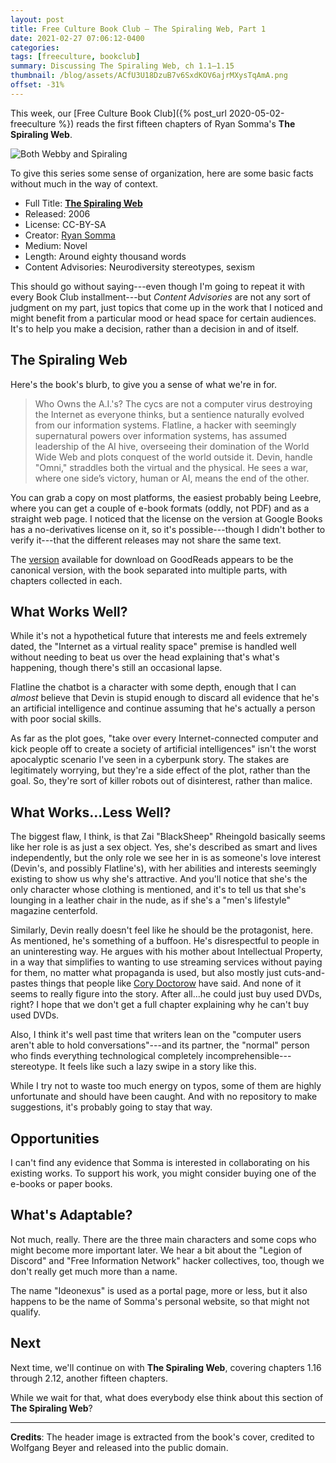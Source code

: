 ```yaml
---
layout: post
title: Free Culture Book Club — The Spiraling Web, Part 1
date: 2021-02-27 07:06:12-0400
categories:
tags: [freeculture, bookclub]
summary: Discussing The Spiraling Web, ch 1.1–1.15
thumbnail: /blog/assets/ACfU3U18DzuB7v6SxdKOV6ajrMXysTqAmA.png
offset: -31%
---
```


This week, our [Free Culture Book Club]({% post_url 2020-05-02-freeculture %}) reads the first fifteen chapters of Ryan Somma's **The Spiraling Web**.

![Both Webby and Spiraling](/blog/assets/ACfU3U18DzuB7v6SxdKOV6ajrMXysTqAmA.png "Both Webby and Spiraling")

To give this series some sense of organization, here are some basic facts without much in the way of context.

 * Full Title:  [**The Spiraling Web**](http://leebre.org/book/the-spiraling-web/index.html)
 * Released:  2006
 * License:  CC-BY-SA
 * Creator:  [Ryan Somma](https://ryansomma.com/)
 * Medium:  Novel
 * Length:  Around eighty thousand words
 * Content Advisories:  Neurodiversity stereotypes, sexism

This should go without saying---even though I'm going to repeat it with every Book Club installment---but *Content Advisories* are not any sort of judgment on my part, just topics that come up in the work that I noticed and might benefit from a particular mood or head space for certain audiences.  It's to help you make a decision, rather than a decision in and of itself.

## The Spiraling Web

Here's the book's blurb, to give you a sense of what we're in for.

 > Who Owns the A.I.'s? The cycs are not a computer virus destroying the Internet as everyone thinks, but a sentience naturally evolved from our information systems. Flatline, a hacker with seemingly supernatural powers over information systems, has assumed leadership of the AI hive, overseeing their domination of the World Wide Web and plots conquest of the world outside it. Devin, handle "Omni," straddles both the virtual and the physical. He sees a war, where one side’s victory, human or AI, means the end of the other.

You can grab a copy on most platforms, the easiest probably being Leebre, where you can get a couple of e-book formats (oddly, not PDF) and as a straight web page.  I noticed that the license on the version at Google Books has a no-derivatives license on it, so it's possible---though I didn't bother to verify it---that the different releases may not share the same text.

The [version](https://www.goodreads.com/book/show/9351820-the-spiraling-web) available for download on GoodReads appears to be the canonical version, with the book separated into multiple parts, with chapters collected in each.

## What Works Well?

While it's not a hypothetical future that interests me and feels extremely dated, the "Internet as a virtual reality space" premise is handled well without needing to beat us over the head explaining that's what's happening, though there's still an occasional lapse.

Flatline the chatbot is a character with some depth, enough that I can *almost* believe that Devin is stupid enough to discard all evidence that he's an artificial intelligence and continue assuming that he's actually a person with poor social skills.

As far as the plot goes, "take over every Internet-connected computer and kick people off to create a society of artificial intelligences" isn't the worst apocalyptic scenario I've seen in a cyberpunk story.  The stakes are legitimately worrying, but they're a side effect of the plot, rather than the goal.  So, they're sort of killer robots out of disinterest, rather than malice.

## What Works...Less Well?

The biggest flaw, I think, is that Zai "BlackSheep" Rheingold basically seems like her role is as just a sex object.  Yes, she's described as smart and lives independently, but the only role we see her in is as someone's love interest (Devin's, and possibly Flatline's), with her abilities and interests seemingly existing to show us why she's attractive.  And you'll notice that she's the only character whose clothing is mentioned, and it's to tell us that she's lounging in a leather chair in the nude, as if she's a "men's lifestyle" magazine centerfold.

Similarly, Devin really doesn't feel like he should be the protagonist, here.  As mentioned, he's something of a buffoon.  He's disrespectful to people in an uninteresting way.  He argues with his mother about Intellectual Property, in a way that simplifies to wanting to use streaming services without paying for them, no matter what propaganda is used, but also mostly just cuts-and-pastes things that people like [Cory Doctorow](https://en.wikipedia.org/wiki/Cory_Doctorow) have said.  And none of it seems to really figure into the story.  After all...he could just buy used DVDs, right?  I hope that we don't get a full chapter explaining why he can't buy used DVDs.

Also, I think it's well past time that writers lean on the "computer users aren't able to hold conversations"---and its partner, the "normal" person who finds everything technological completely incomprehensible---stereotype.  It feels like such a lazy swipe in a story like this.

While I try not to waste too much energy on typos, some of them are highly unfortunate and should have been caught.  And with no repository to make suggestions, it's probably going to stay that way.

## Opportunities

I can't find any evidence that Somma is interested in collaborating on his existing works.  To support his work, you might consider buying one of the e-books or paper books.

## What's Adaptable?

Not much, really.  There are the three main characters and some cops who might become more important later.  We hear a bit about the "Legion of Discord" and "Free Information Network" hacker collectives, too, though we don't really get much more than a name.

The name "Ideonexus" is used as a portal page, more or less, but it also happens to be the name of Somma's personal website, so that might not qualify.

## Next

Next time, we'll continue on with **The Spiraling Web**, covering chapters 1.16 through 2.12, another fifteen chapters.

While we wait for that, what does everybody else think about this section of **The Spiraling Web**?

* * *

**Credits**:  The header image is extracted from the book's cover, credited to Wolfgang Beyer and released into the public domain.
